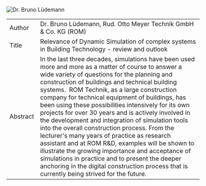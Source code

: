 <img src="images/Photos/PortraitROM_Bruno_Luedemann_15.jpg" alt="Dr. Bruno Lüdemann">

| | |
|---|---|
| Author | Dr. Bruno Lüdemann, Rud. Otto Meyer Technik GmbH & Co. KG (ROM)  |
|Title| Relevance of Dynamic Simulation of complex systems in Building Technology - review and outlook|
|Abstract| In the last three decades, simulations have been used more and more as a matter of course to answer a wide variety of questions for the planning and construction of buildings and technical building systems.  ROM Technik, as a large construction company for technical equipment of buildings, has been using these possibilities intensively for its own projects for over 30 years and is actively involved in the development and integration of simulation tools into the overall construction process. From the lecturer's many years of practice as research assistant and at ROM R&D, examples will be shown to illustrate the growing importance and acceptance of simulations in practice and to present the deeper anchoring in the digital construction process that is currently being strived for the future. |
